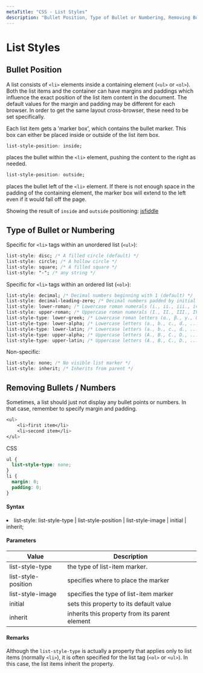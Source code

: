 ```yaml
---
metaTitle: "CSS - List Styles"
description: "Bullet Position, Type of Bullet or Numbering, Removing Bullets / Numbers"
---
```


# List Styles

## Bullet Position

A list consists of `<li>` elements inside a containing element (`<ul>` or `<ol>`). Both the list items and the container can have margins and paddings which influence the exact position of the list item content in the document. The default values for the margin and padding may be different for each browser. In order to get the same layout cross-browser, these need to be set specifically.

Each list item gets a 'marker box', which contains the bullet marker. This box can either be placed inside or outside of the list item box.

```css
list-style-position: inside;
```

places the bullet within the `<li>` element, pushing the content to the right as needed.

```css
list-style-position: outside;
```

places the bullet left of the `<li>` element. If there is not enough space in the padding of the containing element, the marker box will extend to the left even if it would fall off the page.

Showing the result of `inside` and `outside` positioning: [jsfiddle](https://jsfiddle.net/pqh3cxdp/)

## Type of Bullet or Numbering

Specific for `<li>` tags within an unordered list (`<ul>`):

```css
list-style: disc; /* A filled circle (default) */
list-style: circle; /* A hollow circle */
list-style: square; /* A filled square */
list-style: "-"; /* any string */
```

Specific for `<li>` tags within an ordered list (`<ol>`):

```css
list-style: decimal; /* Decimal numbers beginning with 1 (default) */
list-style: decimal-leading-zero; /* Decimal numbers padded by initial zeros (01, 02, 03, … 10) */
list-style: lower-roman; /* Lowercase roman numerals (i., ii., iii., iv., ...) */
list-style: upper-roman; /* Uppercase roman numerals (I., II., III., IV., ...) */
list-style-type: lower-greek; /* Lowercase roman letters (α., β., γ., δ., ...) */
list-style-type: lower-alpha; /* Lowercase letters (a., b., c., d., ...) */
list-style-type: lower-latin; /* Lowercase letters (a., b., c., d., ...) */
list-style-type: upper-alpha; /* Uppercase letters (A., B., C., D., ...) */
list-style-type: upper-latin; /* Uppercase letters (A., B., C., D., ...) */
```

Non-specific:

```css
list-style: none; /* No visible list marker */
list-style: inherit; /* Inherits from parent */
```

## Removing Bullets / Numbers

Sometimes, a list should just not display any bullet points or numbers. In that case, remember to specify margin and padding.

```css
<ul>
    <li>first item</li>
    <li>second item</li>
</ul>

```

CSS

```css
ul {
  list-style-type: none;
}
li {
  margin: 0;
  padding: 0;
}
```

#### Syntax

<li>list-style: list-style-type | list-style-position | list-style-image
| initial | inherit;</li>

#### Parameters

| Value               | Description                                    |
| ------------------- | ---------------------------------------------- |
| list-style-type     | the type of list-item marker.                  |
| list-style-position | specifies where to place the marker            |
| list-style-image    | specifies the type of list-item marker         |
| initial             | sets this property to its default value        |
| inherit             | inherits this property from its parent element |

#### Remarks

Although the `list-style-type` is actually a property that applies only to list items (normally `<li>`), it is often specified for the list tag (`<ol>` or `<ul>`). In this case, the list items inherit the property.
